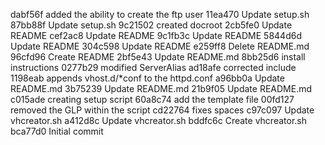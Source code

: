 dabf56f added the ability to create the ftp user
11ea470 Update setup.sh
87bb88f Update setup.sh
9c21502 created docroot
2cb5fe0 Update README
cef2ac8 Update README
9c1fb3c Update README
5844d6d Update README
304c598 Update README
e259ff8 Delete README.md
96cfd96 Create README
2bf5e43 Update README.md
8bb25d6 install instructions
0277b29 modified ServerAlias
ad18afe corrected include
1198eab appends vhost.d/*conf to the httpd.conf
a96bb0a Update README.md
3b75239 Update README.md
21b9f05 Update README.md
c015ade creating setup script
60a8c74 add the template file
00fd127 removed the GLP within the script
cd22764 fixes spaces
c97c097 Update vhcreator.sh
a412d8c Update vhcreator.sh
bddfc6c Create vhcreator.sh
bca77d0 Initial commit
